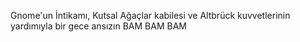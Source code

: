 Gnome'un İntikamı, Kutsal Ağaçlar kabilesi ve Altbrück kuvvetlerinin yardımıyla bir gece ansızın BAM BAM BAM